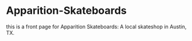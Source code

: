 # Apparition-Skateboards
this is a front page for Apparition Skateboards: A local skateshop in Austin, TX. 